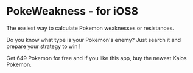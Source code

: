 PokeWeakness - for iOS8
============
The easiest way to calculate Pokemon weaknesses or resistances.

Do you know what type is your Pokemon's enemy? Just search it and prepare your strategy to win !

Get 649 Pokemon for free and if you like this app, buy the newest Kalos Pokemon.
